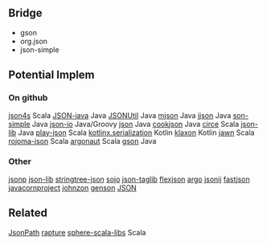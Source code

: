 ## Bridge

 * gson
 * org.json
 * json-simple



## Potential Implem

### On github

[json4s](https://github.com/json4s/json4s) Scala
[JSON-java](https://github.com/stleary/JSON-java) Java
[JSONUtil](https://github.com/billdavidson/JSONUtil) Java
[mjson](https://github.com/bolerio/mjson) Java
[jjson](https://github.com/grobmeier/jjson) Java
[son-simple](https://github.com/fangyidong/json-simple) Java
[json-io](https://github.com/jdereg/json-io) Java/Groovy
[json](https://github.com/fossnova/json) Java
[cookjson](https://github.com/coconut2015/cookjson) Java
[circe](https://github.com/circe/circe) Scala
[json-lib](https://github.com/kordamp/json-lib) Java
[play-json](https://github.com/playframework/play-json) Scala
[kotlinx.serialization](https://github.com/Kotlin/kotlinx.serialization) Kotlin
[klaxon](https://github.com/cbeust/klaxon) Kotlin
[jawn](https://github.com/typelevel/jawn) Scala
[rojoma-json](https://github.com/rjmac/rojoma-json) Scala
[argonaut](https://github.com/argonaut-io/argonaut) Scala
[gson](https://github.com/google/gson) Java



### Other

[jsonp](https://javaee.github.io/jsonp/#)
[json-lib](http://json-lib.sourceforge.net/)
[stringtree-json](http://www.stringtree.org/stringtree-json.html)
[sojo](http://sojo.sourceforge.net/)
[json-taglib](http://json-taglib.sourceforge.net/)
[flexjson](http://flexjson.sourceforge.net/)
[argo](http://argo.sourceforge.net/)
[jsonij](https://bitbucket.org/jmarsden/jsonij/wiki/Home)
[fastjson](https://sourceforge.net/projects/fastjson/)
[javacornproject](https://sites.google.com/site/javacornproject/corn-converter)
[johnzon](http://johnzon.apache.org/)
[genson](http://genson.io/#)
[JSON](https://repo.progsbase.com/repoviewer/no.inductive.idea10.programs/JSON/latest/)

## Related

[JsonPath](https://github.com/json-path/JsonPath)
[rapture](https://github.com/propensive/rapture)
[sphere-scala-libs](https://github.com/sphereio/sphere-scala-libs/tree/master/json) Scala
